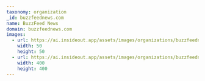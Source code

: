```yaml
---
taxonomy: organization
_id: buzzfeednews.com
name: BuzzFeed News
domain: buzzfeednews.com
images:
  - url: https://ai.insideout.app/assets/images/organizations/buzzfeednews.com-50x50.jpg
    width: 50
    height: 50
  - url: https://ai.insideout.app/assets/images/organizations/buzzfeednews.com-400x400.jpg
    width: 400
    height: 400
---
```

